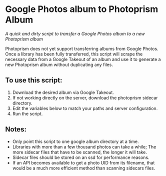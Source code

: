 # Google Photos album to Photoprism Album
*A quick and dirty script to transfer a Google Photos album to a new Photoprism album*

Photoprism does not yet support transferring albums from Google Photos.  Once a library has been fully transferred, this script will scrape the necessary data from a Google Takeout of an album and use it to generate a new Photoprism album without duplicating any files.

## To use this script:

1. Download the desired album via Google Takeout.
2. If not working directly on the server, download the photoprism sidecar directory.
3. Edit the variables below to match your paths and server configuration.
4. Run the script.

## Notes:

- Only point this script to one google album directory at a time.
- Libraries with more than a few thousand photos can take a while; The more sidecar files that have to be scanned, the longer it will take.
- Sidecar files should be stored on an ssd for performance reasons.
- If an API becomes available to get a photo UID from its filename, that would be a much more efficient method than scanning sidecars files.
